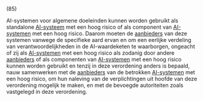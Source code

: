 (85)

AI-systemen voor algemene doeleinden kunnen worden gebruikt als standalone [AI-systeem](a3.md#^ai-systeem) met een hoog risico of als component van [AI-systemen](a3.md#^ai-systeem) met een hoog risico. Daarom moeten de [aanbieders](a3.md#^aanbieder) van deze systemen vanwege de specifieke aard ervan en om een eerlijke verdeling van verantwoordelijkheden in de AI-waardeketen te waarborgen, ongeacht of zij als [AI-systemen](a3.md#^ai-systeem) met een hoog risico als zodanig door andere [aanbieders](a3.md#^aanbieder) of als componenten van [AI-systemen](a3.md#^ai-systeem) met een hoog risico kunnen worden gebruikt en tenzij in deze verordening anders is bepaald, nauw samenwerken met de [aanbieders](a3.md#^aanbieder) van de betrokken [AI-systemen](a3.md#^ai-systeem) met een hoog risico, om hun naleving van de verplichtingen uit hoofde van deze verordening mogelijk te maken, en met de bevoegde autoriteiten zoals vastgelegd in deze verordening.